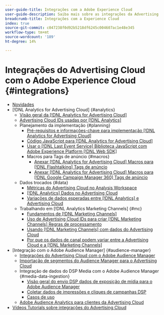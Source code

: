 ```yaml
---
user-guide-title: Integrações com a Adobe Experience Cloud
user-guide-description: Saiba mais sobre as integrações da Advertising Cloud DSP e da Advertising Cloud Search com outros produtos e serviços da Adobe Experience Cloud.
breadcrumb-title: Integrações com a Experience Cloud
index: true
source-git-commit: c047238f0d92b5218df6245c004607ac1e48e345
workflow-type: tm+mt
source-wordcount: '189'
ht-degree: 14%

---
```



# Integrações do Advertising Cloud com o Adobe Experience Cloud {#integrations}

<!--  ADD LATER: and Adobe Experience Platform -->

+ [Novidades](/help/integrations/home.md)
+ [!DNL Analytics for Advertising Cloud] {#analytics}
   + [Visão geral da [!DNL Analytics for Advertising Cloud]](/help/integrations/analytics/overview.md)
   + [Advertising Cloud IDs usadas por [!DNL Analytics]](/help/integrations/analytics/ids.md)
   + Planejamento da implementação {#planning}
      + [Pré-requisitos e informações-chave para implementação [!DNL Analytics for Advertising Cloud]](/help/integrations/analytics/prerequisites.md)
      + [Código JavaScript para [!DNL Analytics for Advertising Cloud]](/help/integrations/analytics/javascript.md)
      + [Usar o [!DNL Last Event Service] Biblioteca JavaScript com Adobe Experience Platform [!DNL Web SDK]](/help/integrations/analytics/web-sdk.md)
      + Macros para Tags de anúncio {#macros}
         + [Anexar [!DNL Analytics for Advertising Cloud] Macros para [!DNL Flashtalking] Tags de anúncio](/help/integrations/analytics/macros-flashtalking.md)
         + [Anexar [!DNL Analytics for Advertising Cloud] Macros para [!DNL Google Campaign Manager 360] Tags de anúncio](/help/integrations/analytics/macros-google-campaign-manager.md)
   + Dados trocados {#data}
      + [Métricas do Advertising Cloud no Analysis Workspace](/help/integrations/analytics/advertising-cloud-metrics-in-analytics.md)
      + [[!DNL Analytics] Dados no Advertising Cloud](/help/integrations/analytics/analytics-data-in-advertising-cloud.md)
      + [Variações de dados esperadas entre [!DNL Analytics] e Advertising Cloud](/help/integrations/analytics/data-variances.md)
   + Trabalhando em [!DNL Analytics Marketing Channels] {#mc}
      + [Fundamentos de [!DNL Marketing Channels]](/help/integrations/analytics/marketing-channels/mc-overview.md)
      + [Uso de Advertising Cloud IDs para criar [!DNL Marketing Channels] Regras de processamento](/help/integrations/analytics/marketing-channels/mc-ids.md)
      + [Usando [!DNL Marketing Channels] com dados do Advertising Cloud](/help/integrations/analytics/marketing-channels/mc-ac-data.md)
      + [Por que os dados de canal podem variar entre a Advertising Cloud e a [!DNL Marketing Channels]](/help/integrations/analytics/marketing-channels/mc-data-variances.md)
+ [Integração com o Adobe Audience Manager] {#audience-manager}
   + [Integrações do Advertising Cloud com o Adobe Audience Manager](/help/integrations/audience-manager/overview.md)
   + [Importação de segmentos do Audience Manager para o Advertising Cloud](/help/integrations/audience-manager/import-audiences.md)
   + Integração de dados do DSP Media com o Adobe Audience Manager {#media-data-ingestion}
      + [Visão geral do envio DSP dados de exposição de mídia para o Adobe Audience Manager](/help/integrations/audience-manager/media-data-integration/overview.md)
      + [Coletar dados de impressões e cliques de campanhas DSP](/help/integrations/audience-manager/media-data-integration/collect.md)
      + [Casos de uso](/help/integrations/audience-manager/media-data-integration/use-cases.md)
   + [Adobe Audience Analytics para clientes da Advertising Cloud](/help/integrations/audience-manager/audience-analytics.md)
+ [Vídeos Tutorials sobre integrações do Advertising Cloud](https://experienceleague.adobe.com/docs/advertising-cloud-learn/tutorials/overview.html)<!-- rename if the tutorials TOC structure changes -->
